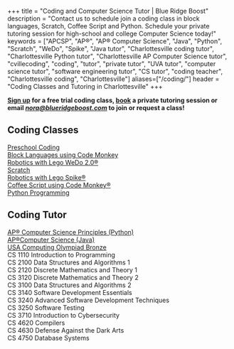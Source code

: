 +++
title = "Coding and Computer Science Tutor | Blue Ridge Boost"
description = "Contact us to schedule join a coding class in block languages, Scratch, Coffee Script and Python. Schedule your private tutoring session for high-school and college Computer Science today!" 
keywords = ["APCSP", "AP&reg;", "AP&reg; Computer Science",  "Java", "Python", "Scratch", "WeDo", "Spike", "Java tutor", "Charlottesville coding tutor", "Charlottesville Python tutor", "Charlottesville AP Computer Science tutor", "cvillecoding", "coding", "tutor", "private tutor", "UVA tutor", "computer science tutor", "software engineering tutor", "CS tutor", "coding teacher", "Charlottesville coding", "Charlottesville"]
aliases=["/coding/"]
header = "Coding Classes and Tutoring in Charlottesville"
+++

<div class="container">
  <div class="row justify-content-center"> 
    <div class="col">
      <b> <a href="https://trialcodingclasses.youcanbook.me/">Sign up</a>  for a free trial coding class, <a href="/tutor/computer-science/book-now"">book</a>  a private tutoring session or email <a href="mailto:nora@blueridgeboost.com"><em>nora@blueridgeboost.com</em></a> to join or request a class!  </b>
    </div>
  </div>
  <div class="row"> 
    <div class="col">
      <div class="container text-start">
        <div class="row">
          <div class="col-sm">
            <h2>Coding Classes</h2>
            <div class="hangingspaced"><a href="/class/coding/preschool-block-coding">Preschool Coding</a></div>
            <div class="hangingspaced"><a href="/class/coding/kids-block-coding">Block Languages using Code Monkey</a></div>
            <div class="hangingspaced"><a href="/class/coding/lego-wedo">Robotics with Lego WeDo 2.0&reg;</a></div>
            <div class="hangingspaced"><a href="/class/coding/scratch">Scratch</a></div>
            <div class="hangingspaced"><a href="/class/coding/lego-spike">Robotics with Lego Spike&reg;</a></div>
            <div class="hangingspaced"><a href="/class/coding/tweens-coffee-script">Coffee Script using Code Monkey&reg;</a></div>
            <div class="hangingspaced"><a href="/class/coding/middle-school-python">Python Programming</a></div>
          </div>
          <div class="col-sm">
            <h2>Coding Tutor</h2>
            <div class="hangingspaced"><a href="/tutor/computer-science/ap-computer-science-principles">AP&reg; Computer Science Principles (Python)</a></div>
            <div class="hangingspaced"><a href="/tutor/computer-science/ap-computer-science-java">AP&reg;Computer Science (Java)</a></div>
            <div class="hangingspaced"><a href="/tutor/computer-science/usaco-computing-olympiad">USA Computing Olympiad Bronze</a></div>
            <div class="hangingspaced">CS 1110	Introduction to Programming</div>
            <div class="hangingspaced">CS 2100	Data Structures and Algorithms 1</div>
            <div class="hangingspaced">CS 2120	Discrete Mathematics and Theory 1</div>
            <div class="hangingspaced">CS 3120	Discrete Mathematics and Theory 2</div>
            <div class="hangingspaced">CS 3100	Data Structures and Algorithms 2</div>
            <div class="hangingspaced">CS 3140	Software Development Essentials</div>
            <div class="hangingspaced">CS 3240	Advanced Software Development Techniques</div>
            <div class="hangingspaced">CS 3250	Software Testing</div>
            <div class="hangingspaced">CS 3710	Introduction to Cybersecurity</div>
            <div class="hangingspaced">CS 4620	Compilers</div>
            <div class="hangingspaced">CS 4630	Defense Against the Dark Arts</div>
            <div class="hangingspaced">CS 4750	Database Systems</div>
          </div>
        </div>
      </div>
    </div>
  </div>
</div>